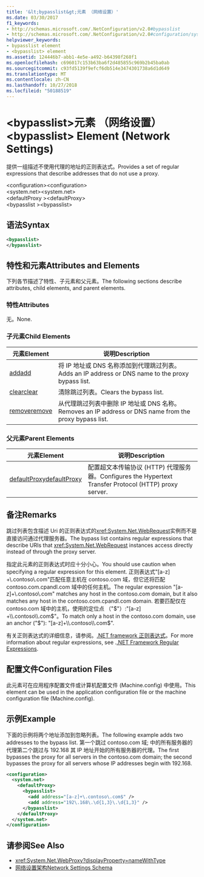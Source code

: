 ```yaml
---
title: '&lt;bypasslist&gt;元素 （网络设置）'
ms.date: 03/30/2017
f1_keywords:
- http://schemas.microsoft.com/.NetConfiguration/v2.0#bypasslist
- http://schemas.microsoft.com/.NetConfiguration/v2.0#configuration/system.net/defaultProxy/bypasslist
helpviewer_keywords:
- bypasslist element
- <bypasslist> element
ms.assetid: 124446b7-abb1-4e5e-a492-b64398f268f1
ms.openlocfilehash: c696017c153b63ba6f2d485855c969b2b45ba0ab
ms.sourcegitcommit: c93fd5139f9efcf6db514e3474301738a6d1d649
ms.translationtype: MT
ms.contentlocale: zh-CN
ms.lasthandoff: 10/27/2018
ms.locfileid: "50188519"
---
```

# <a name="ltbypasslistgt-element-network-settings"></a><span data-ttu-id="83abe-102">&lt;bypasslist&gt;元素 （网络设置）</span><span class="sxs-lookup"><span data-stu-id="83abe-102">&lt;bypasslist&gt; Element (Network Settings)</span></span>
<span data-ttu-id="83abe-103">提供一组描述不使用代理的地址的正则表达式。</span><span class="sxs-lookup"><span data-stu-id="83abe-103">Provides a set of regular expressions that describe addresses that do not use a proxy.</span></span>  
  
 <span data-ttu-id="83abe-104">\<configuration></span><span class="sxs-lookup"><span data-stu-id="83abe-104">\<configuration></span></span>  
<span data-ttu-id="83abe-105">\<system.net></span><span class="sxs-lookup"><span data-stu-id="83abe-105">\<system.net></span></span>  
<span data-ttu-id="83abe-106">\<defaultProxy ></span><span class="sxs-lookup"><span data-stu-id="83abe-106">\<defaultProxy></span></span>  
<span data-ttu-id="83abe-107">\<bypasslist ></span><span class="sxs-lookup"><span data-stu-id="83abe-107">\<bypasslist></span></span>  
  
## <a name="syntax"></a><span data-ttu-id="83abe-108">语法</span><span class="sxs-lookup"><span data-stu-id="83abe-108">Syntax</span></span>  
  
```xml  
<bypasslist>   
</bypasslist>  
```  
  
## <a name="attributes-and-elements"></a><span data-ttu-id="83abe-109">特性和元素</span><span class="sxs-lookup"><span data-stu-id="83abe-109">Attributes and Elements</span></span>  
 <span data-ttu-id="83abe-110">下列各节描述了特性、子元素和父元素。</span><span class="sxs-lookup"><span data-stu-id="83abe-110">The following sections describe attributes, child elements, and parent elements.</span></span>  
  
### <a name="attributes"></a><span data-ttu-id="83abe-111">特性</span><span class="sxs-lookup"><span data-stu-id="83abe-111">Attributes</span></span>  
 <span data-ttu-id="83abe-112">无。</span><span class="sxs-lookup"><span data-stu-id="83abe-112">None.</span></span>  
  
### <a name="child-elements"></a><span data-ttu-id="83abe-113">子元素</span><span class="sxs-lookup"><span data-stu-id="83abe-113">Child Elements</span></span>  
  
|<span data-ttu-id="83abe-114">**元素**</span><span class="sxs-lookup"><span data-stu-id="83abe-114">**Element**</span></span>|<span data-ttu-id="83abe-115">**说明**</span><span class="sxs-lookup"><span data-stu-id="83abe-115">**Description**</span></span>|  
|-----------------|---------------------|  
|[<span data-ttu-id="83abe-116">add</span><span class="sxs-lookup"><span data-stu-id="83abe-116">add</span></span>](../../../../../docs/framework/configure-apps/file-schema/network/add-element-for-bypasslist-network-settings.md)|<span data-ttu-id="83abe-117">将 IP 地址或 DNS 名称添加到代理跳过列表。</span><span class="sxs-lookup"><span data-stu-id="83abe-117">Adds an IP address or DNS name to the proxy bypass list.</span></span>|  
|[<span data-ttu-id="83abe-118">clear</span><span class="sxs-lookup"><span data-stu-id="83abe-118">clear</span></span>](../../../../../docs/framework/configure-apps/file-schema/network/clear-element-for-bypasslist-network-settings.md)|<span data-ttu-id="83abe-119">清除跳过列表。</span><span class="sxs-lookup"><span data-stu-id="83abe-119">Clears the bypass list.</span></span>|  
|[<span data-ttu-id="83abe-120">remove</span><span class="sxs-lookup"><span data-stu-id="83abe-120">remove</span></span>](../../../../../docs/framework/configure-apps/file-schema/network/remove-element-for-bypasslist-network-settings.md)|<span data-ttu-id="83abe-121">从代理跳过列表中删除 IP 地址或 DNS 名称。</span><span class="sxs-lookup"><span data-stu-id="83abe-121">Removes an IP address or DNS name from the proxy bypass list.</span></span>|  
  
### <a name="parent-elements"></a><span data-ttu-id="83abe-122">父元素</span><span class="sxs-lookup"><span data-stu-id="83abe-122">Parent Elements</span></span>  
  
|<span data-ttu-id="83abe-123">**元素**</span><span class="sxs-lookup"><span data-stu-id="83abe-123">**Element**</span></span>|<span data-ttu-id="83abe-124">**说明**</span><span class="sxs-lookup"><span data-stu-id="83abe-124">**Description**</span></span>|  
|-----------------|---------------------|  
|[<span data-ttu-id="83abe-125">defaultProxy</span><span class="sxs-lookup"><span data-stu-id="83abe-125">defaultProxy</span></span>](../../../../../docs/framework/configure-apps/file-schema/network/defaultproxy-element-network-settings.md)|<span data-ttu-id="83abe-126">配置超文本传输协议 (HTTP) 代理服务器。</span><span class="sxs-lookup"><span data-stu-id="83abe-126">Configures the Hypertext Transfer Protocol (HTTP) proxy server.</span></span>|  
  
## <a name="remarks"></a><span data-ttu-id="83abe-127">备注</span><span class="sxs-lookup"><span data-stu-id="83abe-127">Remarks</span></span>  
 <span data-ttu-id="83abe-128">跳过列表包含描述 Uri 的正则表达式的<xref:System.Net.WebRequest>实例而不是直接访问通过代理服务器。</span><span class="sxs-lookup"><span data-stu-id="83abe-128">The bypass list contains regular expressions that describe URIs that <xref:System.Net.WebRequest> instances access directly instead of through the proxy server.</span></span>  
  
 <span data-ttu-id="83abe-129">指定此元素的正则表达式时应十分小心。</span><span class="sxs-lookup"><span data-stu-id="83abe-129">You should use caution when specifying a regular expression for this element.</span></span> <span data-ttu-id="83abe-130">正则表达式"[a-z] +\\.contoso\\.com"匹配任意主机在 contoso.com 域，但它还将匹配 contoso.com.cpandl.com 域中的任何主机。</span><span class="sxs-lookup"><span data-stu-id="83abe-130">The regular expression "[a-z]+\\.contoso\\.com" matches any host in the contoso.com domain, but it also matches any host in the contoso.com.cpandl.com domain.</span></span> <span data-ttu-id="83abe-131">若要匹配仅在 contoso.com 域中的主机，使用的定位点 （"$"）:"[a-z] +\\.contoso\\.com$"。</span><span class="sxs-lookup"><span data-stu-id="83abe-131">To match only a host in the contoso.com domain, use an anchor ("$"): "[a-z]+\\.contoso\\.com$".</span></span>  
  
 <span data-ttu-id="83abe-132">有关正则表达式的详细信息，请参阅。[.NET framework 正则表达式](../../../../../docs/standard/base-types/regular-expressions.md)。</span><span class="sxs-lookup"><span data-stu-id="83abe-132">For more information about regular expressions, see .[.NET Framework Regular Expressions](../../../../../docs/standard/base-types/regular-expressions.md).</span></span>  
  
## <a name="configuration-files"></a><span data-ttu-id="83abe-133">配置文件</span><span class="sxs-lookup"><span data-stu-id="83abe-133">Configuration Files</span></span>  
 <span data-ttu-id="83abe-134">此元素可在应用程序配置文件或计算机配置文件 (Machine.config) 中使用。</span><span class="sxs-lookup"><span data-stu-id="83abe-134">This element can be used in the application configuration file or the machine configuration file (Machine.config).</span></span>  
  
## <a name="example"></a><span data-ttu-id="83abe-135">示例</span><span class="sxs-lookup"><span data-stu-id="83abe-135">Example</span></span>  
 <span data-ttu-id="83abe-136">下面的示例将两个地址添加到忽略列表。</span><span class="sxs-lookup"><span data-stu-id="83abe-136">The following example adds two addresses to the bypass list.</span></span> <span data-ttu-id="83abe-137">第一个跳过 contoso.com 域; 中的所有服务器的代理第二个跳过与 192.168 其 IP 地址开始的所有服务器的代理。</span><span class="sxs-lookup"><span data-stu-id="83abe-137">The first bypasses the proxy for all servers in the contoso.com domain; the second bypasses the proxy for all servers whose IP addresses begin with 192.168.</span></span>  
  
```xml  
<configuration>  
  <system.net>  
    <defaultProxy>  
      <bypasslist>  
        <add address="[a-z]+\.contoso\.com$" />  
        <add address="192\.168\.\d{1,3}\.\d{1,3}" />  
      </bypasslist>  
    </defaultProxy>  
  </system.net>  
</configuration>  
```  
  
## <a name="see-also"></a><span data-ttu-id="83abe-138">请参阅</span><span class="sxs-lookup"><span data-stu-id="83abe-138">See Also</span></span>  
- <xref:System.Net.WebProxy?displayProperty=nameWithType>  
- [<span data-ttu-id="83abe-139">网络设置架构</span><span class="sxs-lookup"><span data-stu-id="83abe-139">Network Settings Schema</span></span>](../../../../../docs/framework/configure-apps/file-schema/network/index.md)
